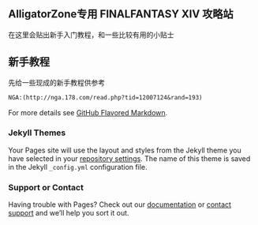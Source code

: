 ## AlligatorZone专用 FINALFANTASY XIV 攻略站

在这里会贴出新手入门教程，和一些比较有用的小贴士

## 新手教程

先给一些现成的新手教程供参考
```markdown
NGA:(http://nga.178.com/read.php?tid=12007124&rand=193)
```

For more details see [GitHub Flavored Markdown](https://guides.github.com/features/mastering-markdown/).

### Jekyll Themes

Your Pages site will use the layout and styles from the Jekyll theme you have selected in your [repository settings](https://github.com/Azsliver/AzFFXIV/settings). The name of this theme is saved in the Jekyll `_config.yml` configuration file.

### Support or Contact

Having trouble with Pages? Check out our [documentation](https://help.github.com/categories/github-pages-basics/) or [contact support](https://github.com/contact) and we’ll help you sort it out.

